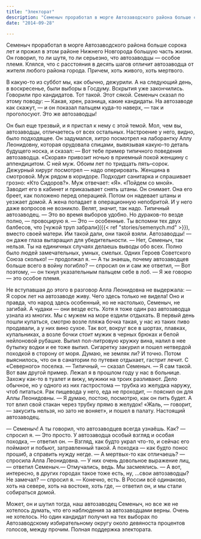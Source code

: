 ```yaml
---
title: "Электорат"
description: "Семеныч проработал в морге Автозаводского района больше сорока лет и&nbsp;прожил в&nbsp;этом районе Нижнего Новгорода большую часть жизни. Он&nbsp;говорил, то&nbsp;ли шутя, то&nbsp;ли серьезно, что автозаводцы&nbsp;&mdash; особое племя. Клялся, что с&nbsp;расстояния в&nbsp;десять шагов отличит автозаводца от&nbsp;жителя любого района города. Причем, хоть живого, хоть мертвого"
date: "2014-09-28"

---
```


Семеныч проработал в морге Автозаводского района больше сорока лет и прожил в этом районе Нижнего Новгорода большую часть жизни. Он говорил, то ли шутя, то ли серьезно, что автозаводцы — особое племя. Клялся, что с расстояния в десять шагов отличит автозаводца от жителя любого района города. Причем, хоть живого, хоть мертвого.

В какую-то из суббот мы, как обычно, дежурили. А на следующий день, в воскресенье, были выборы в Госдуму. Вскрытия уже закончились. Говорили про кандидатов. Тот такой. Этот сякой. Семеныч сказал по этому поводу:
— Какая, хрен, разница, какие кандидаты. На автозаводе как скажут, — и он показал пальцем куда-то наверх, — так и проголосуют. Это же автозаводцы!

Он был еще трезвый, и я пристал к нему с этой темой. Мол, чем вы, автозаводцы, отличаетесь от всех остальных. Настроение у него, видно, было подходящее. Он задумался, хитро посмотрел на лаборантку Аллу Леонидовну, которая орудовала спицами, вывязывая какую-то деталь будущего носка, и сказал:
— Вот тебе пример типичного поведения автозаводца. «Скорая» привозит ночью в приемный покой женщину с аппендицитом. С ней муж. Обоим лет по тридцать пять–сорок. Дежурный хирург посмотрел — надо оперировать. Женщина в смотровой. Муж рядом в коридоре. Подходит санитарка и спрашивает грозно: «Кто Сидоров?». Муж отвечает: «Я». «Пойдем со мной». Заводит его в кабинет и приказывает снять штаны. Он снимает. Она его бреет, как положено перед операцией. Потом он надевает штаны и уезжает домой. А жена попадает в операционную непобритой. И у него даже вопросов не возникло. Велят, значит, так надо. Типичный автозаводец.
— Это во время выборов удобно. Но дураков-то везде полно, — провоцирую  я.
— Это — особенные. Ты вспомни тех двух балбесов, что [чужой труп забрали]({{< ref "stories/semenych.md" >}}), вместо своей матери. Им такой дали, они такой взяли. Автозаводцы! — он даже глаза вытаращил для убедительности.
— Нет, Семеныч, так нельзя. Ты на единичных случаях делаешь выводы обо всех. Полно было людей замечательных, умных, смелых. Одних Героев Советского Союза сколько! — продолжал  я.
— А ты знаешь, почему автозаводцев больше всего в войну погибло? — спросил он и сам же ответил, — Вот поэтому, — он ткнул указательным пальцем себе в лоб. — Я же говорю — это особое племя.

Не вступавшая до этого в разговор Алла Леонидовна не выдержала:
— Я сорок лет на автозаводе живу. Чего здесь только не видела! Оно и правда, что народ здесь особенный, но не настолько, Семеныч, не загибай. А чудаки — они везде есть. Хотя я тоже один раз автозаводца узнала из многих. Мы с мужем на море ездили отдыхать. В первый день пошли купаться, смотрю возле пляжа бочка такая, у нас из таких пиво продавали, а у них вино сухое. Так вот, вокруг все в шортах, плавках, купальниках, а возле бочки стоит мужик в черных брюках и белой нейлоновой рубашке. Выпил пол-литровую кружку вина, налил в нее бутылку водки и ее тоже выпил. Сигаретку закурил и пошел нетвердой походкой в сторону от моря. Думаю, не земляк ли? И точно. Потом выяснилось, что он в санатории по путевке отдыхает, гастрит лечит. С «Северного» поселка.
— Типичный, — сказал Семеныч. — Я сам такой. Вот вам другой пример. Лежал я в прошлом году у нас в больнице. Захожу как-то в туалет и вижу, мужики на троих разливают. Дело обычное, но у одного из них гастростома — трубка из желудка наружу, чтоб питаться. Рак пищевода у него, еда не проходит, — пояснил он для Аллы Леонидовны. — Я думаю, постою, посмотрю, как он пить будет. А тот влил свой стакан через трубку прямо в желудок! «Жаль, — говорит, — закусить нельзя, но зато не воняет», и пошел в палату. Настоящий автозаводец.

— Семеныч! А ты говорил, что автозаводцев всегда узнаёшь. Как? — спросил  я.
— Это просто. У автозаводца особый взгляд и особая походка, — ответил он. — Взгляд, как будто украл что-то, и сейчас его поймают и побьют, затравленный такой. А походка — как будто понос прошиб, а справить нужду негде.
— А мертвых-то как отличаешь? — спросила Алла Леонидовна.
— У них очень довольное выражение лиц, — ответил Семеныч.— Отмучались, ведь.
Мы засмеялись.
— А вот, интересно, в других городах такое тоже есть, ну, …свои автозаводцы? Не замечал? — спросил  я.
— Конечно, есть. В России всё одинаково, хоть на севере, хоть на востоке, хоть где, — ответил он, и мы стали собираться домой.

Может, он и шутил тогда, наш автозаводец Семеныч, но все же не хотелось думать, что его наблюдения за автозаводцами верны. Очень не хотелось. Но один кандидат получил на тех выборах по Автозаводскому избирательному округу около девяноста процентов голосов, между прочим. Полная поддержка электората.